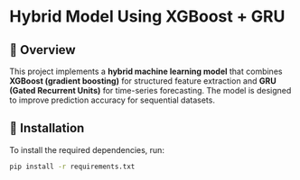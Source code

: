 # Hybrid Model Using XGBoost + GRU

## 🔹 Overview
This project implements a **hybrid machine learning model** that combines **XGBoost (gradient boosting)** for structured feature extraction and **GRU (Gated Recurrent Units)** for time-series forecasting. The model is designed to improve prediction accuracy for sequential datasets.

## 🚀 Installation
To install the required dependencies, run:
```sh
pip install -r requirements.txt
